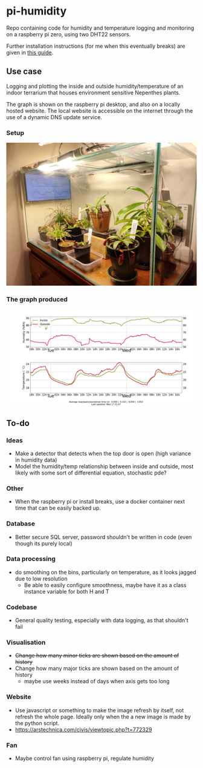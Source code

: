 # pi-humidity
Repo containing code for humidity and temperature logging and monitoring on a raspberry pi zero, using two DHT22 sensors.

Further installation instructions (for me when this eventually breaks) are given in [this guide](raspberrypi_installation.md).

## Use case
Logging and plotting the inside and outside humidity/temperature of an indoor terrarium that houses environment sensitive Nepenthes plants.

The graph is shown on the raspberry pi desktop, and also on a locally hosted website.
The local website is accessible on the internet through the use of a dynamic DNS update service.

### Setup

![Fish tank terrarium setup](Media/FishTankTerrarium.jpg "Fish tank terrarium setup")

### The graph produced

![DHT graph example](Media/DHT_graph_example.png "DHT graph example")


## To-do

### Ideas
- Make a detector that detects when the top door is open (high variance in humidity data)
- Model the humidity/temp relationship between inside and outside, most likely with some sort of differential equation, stochastic pde?

### Other
- When the raspberry pi or install breaks, use a docker container next time that can be easily backed up.

### Database
- Better secure SQL server, password shouldn't be written in code (even though its purely local)

### Data processing
- do smoothing on the bins, particularly on temperature, as it looks jagged due to low resolution
  - Be able to easily configure smoothness, maybe have it as a class instance variable for both H and T

### Codebase
- General quality testing, especially with data logging, as that shouldn't fail

### Visualisation
- ~~Change how many minor ticks are shown based on the amount of history~~
- Change how many major ticks are shown based on the amount of history
  - maybe use weeks instead of days when axis gets too long

### Website
- Use javascript or something to make the image refresh by itself, not refresh the whole page. Ideally only when the a new image is made by the python script.
- https://arstechnica.com/civis/viewtopic.php?t=772329

### Fan
- Maybe control fan using raspberry pi, regulate humidity


